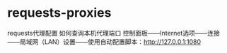 # requests-proxies
requests代理配置
如何查询本机代理端口
控制面板——Internet选项——连接——局域网（LAN）设置——使用自动配置脚本：http://127.0.0.1:1080
